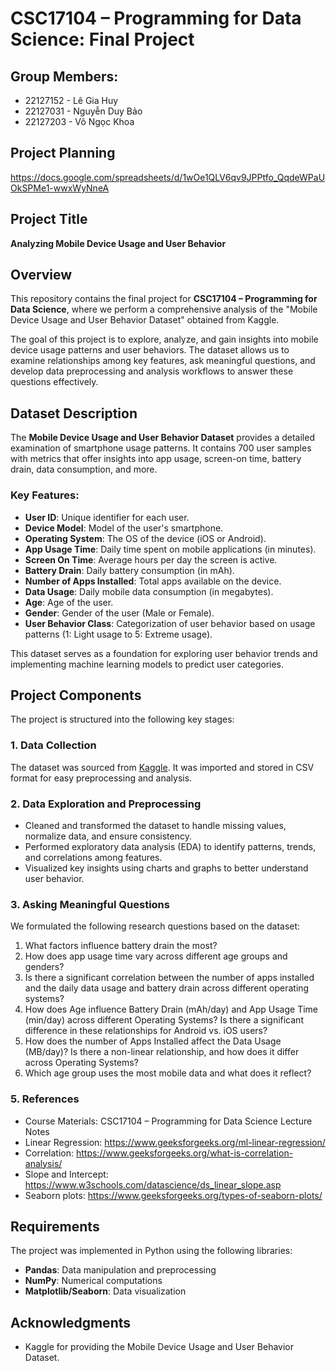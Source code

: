 # CSC17104 – Programming for Data Science: Final Project

## Group Members:
- 22127152 - Lê Gia Huy
- 22127031 - Nguyễn Duy Bảo
- 22127203 - Võ Ngọc Khoa

## Project Planning
https://docs.google.com/spreadsheets/d/1wOe1QLV6qv9JPPtfo_QqdeWPaUOkSPMe1-wwxWyNneA

## Project Title
**Analyzing Mobile Device Usage and User Behavior**

## Overview
This repository contains the final project for **CSC17104 – Programming for Data Science**, where we perform a comprehensive analysis of the "Mobile Device Usage and User Behavior Dataset" obtained from Kaggle.

The goal of this project is to explore, analyze, and gain insights into mobile device usage patterns and user behaviors. The dataset allows us to examine relationships among key features, ask meaningful questions, and develop data preprocessing and analysis workflows to answer these questions effectively.

## Dataset Description
The **Mobile Device Usage and User Behavior Dataset** provides a detailed examination of smartphone usage patterns. It contains 700 user samples with metrics that offer insights into app usage, screen-on time, battery drain, data consumption, and more.

### Key Features:
- **User ID**: Unique identifier for each user.
- **Device Model**: Model of the user's smartphone.
- **Operating System**: The OS of the device (iOS or Android).
- **App Usage Time**: Daily time spent on mobile applications (in minutes).
- **Screen On Time**: Average hours per day the screen is active.
- **Battery Drain**: Daily battery consumption (in mAh).
- **Number of Apps Installed**: Total apps available on the device.
- **Data Usage**: Daily mobile data consumption (in megabytes).
- **Age**: Age of the user.
- **Gender**: Gender of the user (Male or Female).
- **User Behavior Class**: Categorization of user behavior based on usage patterns (1: Light usage to 5: Extreme usage).

This dataset serves as a foundation for exploring user behavior trends and implementing machine learning models to predict user categories.

## Project Components
The project is structured into the following key stages:

### 1. **Data Collection**
The dataset was sourced from [Kaggle](https://www.kaggle.com/). It was imported and stored in CSV format for easy preprocessing and analysis.

### 2. **Data Exploration and Preprocessing**
- Cleaned and transformed the dataset to handle missing values, normalize data, and ensure consistency.
- Performed exploratory data analysis (EDA) to identify patterns, trends, and correlations among features.
- Visualized key insights using charts and graphs to better understand user behavior.

### 3. **Asking Meaningful Questions**
We formulated the following research questions based on the dataset:
1. What factors influence battery drain the most?
2. How does app usage time vary across different age groups and genders?
3. Is there a significant correlation between the number of apps installed and the daily data usage and battery drain across different operating systems?
4. How does Age influence Battery Drain (mAh/day) and App Usage Time (min/day) across different Operating Systems? Is there a significant difference in these relationships for Android vs. iOS users?
5. How does the number of Apps Installed affect the Data Usage (MB/day)? Is there a non-linear relationship, and how does it differ across Operating Systems?
6. Which age group uses the most mobile data and what does it reflect?

### 5. **References**
- Course Materials: CSC17104 – Programming for Data Science Lecture Notes
- Linear Regression: https://www.geeksforgeeks.org/ml-linear-regression/
- Correlation: https://www.geeksforgeeks.org/what-is-correlation-analysis/
- Slope and Intercept: https://www.w3schools.com/datascience/ds_linear_slope.asp
- Seaborn plots: https://www.geeksforgeeks.org/types-of-seaborn-plots/


## Requirements
The project was implemented in Python using the following libraries:
- **Pandas**: Data manipulation and preprocessing
- **NumPy**: Numerical computations
- **Matplotlib/Seaborn**: Data visualization

## Acknowledgments
- Kaggle for providing the Mobile Device Usage and User Behavior Dataset.